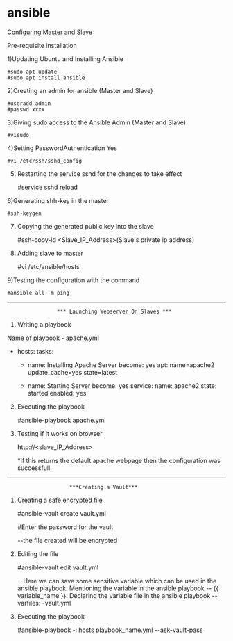 # ansible

Configuring Master and Slave


Pre-requisite installation

1)Updating Ubuntu and Installing Ansible  
	
	#sudo apt update
	#sudo apt install ansible

2)Creating an admin for ansible (Master and Slave)

	#useradd admin
	#passwd xxxx

3)Giving sudo access to the Ansible Admin (Master and Slave)

	#visudo

4)Setting PasswordAuthentication Yes 

	#vi /etc/ssh/sshd_config

5) Restarting the service sshd for the changes to take effect
	
	#service sshd reload 

6)Generating shh-key in the master 

	#ssh-keygen

7) Copying the generated public key into the slave

	#ssh-copy-id <Slave_IP_Address>(Slave's private ip address)

8) Adding slave to master 
	
	#vi /etc/ansible/hosts

9)Testing the configuration with the command
	
	#ansible all -m ping

-------------------------------------------------------------------------------------------------------------------------

					*** Launching Webserver On Slaves ***

1) Writing a playbook 

Name of playbook - apache.yml

- hosts: <Slave>
  tasks:
	
	- name: Installing Apache Server
	  become: yes
	  apt: name=apache2 
	       update_cache=yes
	       state=latest

	- name: Starting Server
	  become: yes
	  service:
		name: apache2
		state: started
		enabled: yes

 
2) Executing the playbook

	#ansible-playbook apache.yml 	


3) Testing if it works on browser

	http://<slave_IP_Address>

	*if this returns the default apache webpage then the configuration was successfull.


--------------------------------------------------------------------------------------------------------------------------

						***Creating a Vault***


1) Creating a safe encrypted file

	#ansible-vault create vault.yml

	#Enter the password for the vault
	
	--the file created will be encrypted 


2) Editing the file 
	
	#ansible-vault edit vault.yml

	--Here we can save some sensitive variable which can be used in the ansible playbook.
	  Mentioning the variable in the ansible playbook -- {{ variable_name  }}.
	  Declaring the variable file in the ansible playbook -- varfiles:
									-vault.yml

3) Executing the playbook

	#ansible-playbook -i hosts playbook_name.yml --ask-vault-pass	
